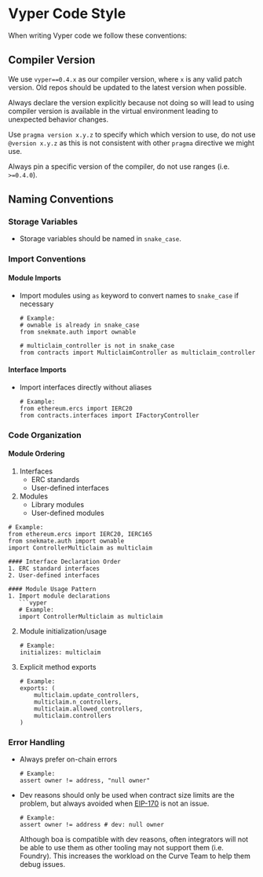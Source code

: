 # Vyper Code Style
When writing Vyper code we follow these conventions:

## Compiler Version
We use `vyper==0.4.x` as our compiler version, where `x` is any valid patch version. Old repos should be updated to the latest version when possible.

Always declare the version explicitly because not doing so will lead to using compiler version is available in the virtual environment leading to unexpected behavior changes.

Use `pragma version x.y.z` to specify which which version to use, do not use `@version x.y.z` as this is not consistent with other `pragma` directive we might use.

Always pin a specific version of the compiler, do not use ranges (i.e. `>=0.4.0`).


## Naming Conventions

### Storage Variables

- Storage variables should be named in `snake_case`.

### Import Conventions

#### Module Imports
- Import modules using `as` keyword to convert names to `snake_case` if necessary
  ```vyper
  # Example:
  # ownable is already in snake_case
  from snekmate.auth import ownable 

  # multiclaim_controller is not in snake_case
  from contracts import MulticlaimController as multiclaim_controller

#### Interface Imports
- Import interfaces directly without aliases
  ```vyper
  # Example:
  from ethereum.ercs import IERC20
  from contracts.interfaces import IFactoryController
  ```

### Code Organization

#### Module Ordering
1. Interfaces
   - ERC standards
   - User-defined interfaces
2. Modules
   - Library modules
   - User-defined modules

```vyper
# Example:
from ethereum.ercs import IERC20, IERC165
from snekmate.auth import ownable
import ControllerMulticlaim as multiclaim

#### Interface Declaration Order
1. ERC standard interfaces
2. User-defined interfaces

#### Module Usage Pattern
1. Import module declarations
   ```vyper
   # Example:
   import ControllerMulticlaim as multiclaim
   ```
2. Module initialization/usage
   ```vyper
   # Example:
   initializes: multiclaim
   ```
3. Explicit method exports
   ```vyper
   # Example:
   exports: (
       multiclaim.update_controllers,
       multiclaim.n_controllers,
       multiclaim.allowed_controllers,
       multiclaim.controllers
   )
   ```

### Error Handling
- Always prefer on-chain errors
  ```vyper
  # Example:
  assert owner != address, "null owner"
  ```
- Dev reasons should only be used when contract size limits are the problem, but always avoided when [EIP-170](https://eips.ethereum.org/EIPS/eip-170) is not an issue.
  ```vyper
  # Example:
  assert owner != address # dev: null owner
  ```
  Although boa is compatible with dev reasons, often integrators will not be able to use them as other tooling may not support them (i.e. Foundry). This increases the workload on the Curve Team to help them debug issues.
